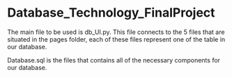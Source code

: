 # Database_Technology_FinalProject
The main file to be used is db_UI.py. This file connects to the 5 files that are situated in the pages folder, each of these files represent one of the table in our database.

Database.sql is the files that contains all of the necessary components for our database.

